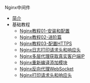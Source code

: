 Nginx中间件
* [简介](markdown/Middleware/Nginx/_readme.md)
* 基础教程
    * [Nginx教程01-安装和配置](markdown/Middleware/Nginx/Nginx教程01-安装和配置.md)
    * [Nginx教程02-进阶篇](markdown/Middleware/Nginx/Nginx教程02-进阶篇.md)
    * [Nginx教程03-配置HTTPS](markdown/Middleware/Nginx/Nginx教程03-配置HTTPS.md)
    * [Nginx日志打印请求头和响应头](markdown/Middleware/Nginx/Nginx日志打印请求头和响应头.md)
    * [Nginx多层代理获取真实客户端IP](markdown/Middleware/Nginx/Nginx多层代理获取真实客户端IP.md)
    * [Nginx重新编译添加模块](markdown/Middleware/Nginx/Nginx重新编译添加模块.md)
    * [Nginx反向代理WebSocket](markdown/Middleware/Nginx/Nginx反向代理WebSocket.md)
    * [Nginx打印请求头和响应头](markdown/Middleware/Nginx/Nginx打印请求头和响应头.md)

